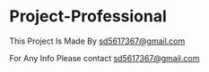 # Project-Professional

This Project Is Made By sd5617367@gmail.com

For Any Info Please contact sd5617367@gmail.com
